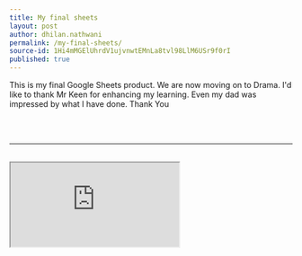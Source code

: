```yaml
---
title: My final sheets
layout: post
author: dhilan.nathwani
permalink: /my-final-sheets/
source-id: 1Hi4mMGElUhrdV1ujvnwtEMnLa8tvl98LlM6USr9f0rI
published: true
---
```

This is my final Google Sheets product. We are now moving on to Drama. I'd like to thank Mr Keen for enhancing my learning. Even my dad was impressed by what I have done. Thank You

<br/>
<br/>
<hr/>
<br/>
<iframe src="https://docs.google.com/spreadsheets/d/e/2PACX-1vQKHKAD88531pEq919KdgZAnWF_c5hNjEAxxnF4JC2IoKX3Qz15CajYcnrQ9qrXU0sENxKgTJt7TXBS/pubhtml?widget=true&amp;headers=false"></iframe>
